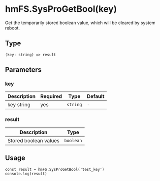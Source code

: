 
# hmFS.SysProGetBool(key)

Get the temporarily stored boolean value, which will be cleared by system reboot.

## Type[​](/docs/1.0/reference/device-app-api/hmFS/SysProGetBool/#type "Direct link to Type")

```
(key: string) => result  

```
## Parameters[​](/docs/1.0/reference/device-app-api/hmFS/SysProGetBool/#parameters "Direct link to Parameters")

### key[​](/docs/1.0/reference/device-app-api/hmFS/SysProGetBool/#key "Direct link to key")

| Description | Required | Type | Default |
| --- | --- | --- | --- |
| key string | yes | `string` | - |

### result[​](/docs/1.0/reference/device-app-api/hmFS/SysProGetBool/#result "Direct link to result")

| Description | Type |
| --- | --- |
| Stored boolean values | `boolean` |

## Usage[​](/docs/1.0/reference/device-app-api/hmFS/SysProGetBool/#usage "Direct link to Usage")

```
const result = hmFS.SysProGetBool('test_key')  
console.log(result)  

```
